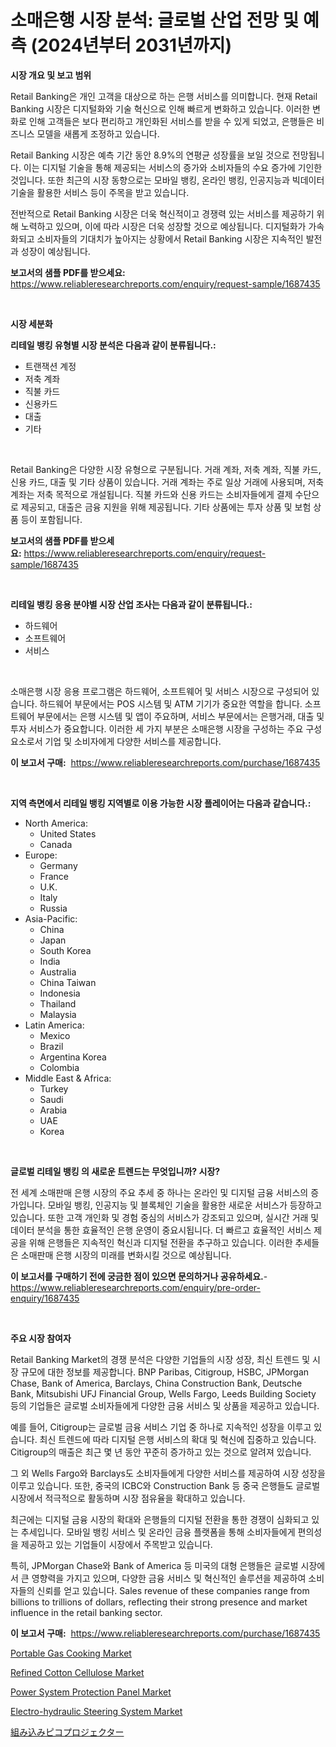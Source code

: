 <p><h1>소매은행 시장 분석: 글로벌 산업 전망 및 예측 (2024년부터 2031년까지)</h1></p><p><strong>시장 개요 및 보고 범위</strong></p>
<p><p>Retail Banking은 개인 고객을 대상으로 하는 은행 서비스를 의미합니다. 현재 Retail Banking 시장은 디지털화와 기술 혁신으로 인해 빠르게 변화하고 있습니다. 이러한 변화로 인해 고객들은 보다 편리하고 개인화된 서비스를 받을 수 있게 되었고, 은행들은 비즈니스 모델을 새롭게 조정하고 있습니다.</p><p>Retail Banking 시장은 예측 기간 동안 8.9%의 연평균 성장률을 보일 것으로 전망됩니다. 이는 디지털 기술을 통해 제공되는 서비스의 증가와 소비자들의 수요 증가에 기인한 것입니다. 또한 최근의 시장 동향으로는 모바일 뱅킹, 온라인 뱅킹, 인공지능과 빅데이터 기술을 활용한 서비스 등이 주목을 받고 있습니다.</p><p>전반적으로 Retail Banking 시장은 더욱 혁신적이고 경쟁력 있는 서비스를 제공하기 위해 노력하고 있으며, 이에 따라 시장은 더욱 성장할 것으로 예상됩니다. 디지털화가 가속화되고 소비자들의 기대치가 높아지는 상황에서 Retail Banking 시장은 지속적인 발전과 성장이 예상됩니다.</p></p>
<p><strong>보고서의 샘플 PDF를 받으세요:</strong> <a href="https://www.reliableresearchreports.com/enquiry/request-sample/1687435">https://www.reliableresearchreports.com/enquiry/request-sample/1687435</a></p>
<p>&nbsp;</p>
<p><strong>시장 세분화</strong></p>
<p><strong>리테일 뱅킹 유형별 시장 분석은 다음과 같이 분류됩니다.:</strong></p>
<p><ul><li>트랜잭션 계정</li><li>저축 계좌</li><li>직불 카드</li><li>신용카드</li><li>대출</li><li>기타</li></ul></p>
<p>&nbsp;</p>
<p><p>Retail Banking은 다양한 시장 유형으로 구분됩니다. 거래 계좌, 저축 계좌, 직불 카드, 신용 카드, 대출 및 기타 상품이 있습니다. 거래 계좌는 주로 일상 거래에 사용되며, 저축 계좌는 저축 목적으로 개설됩니다. 직불 카드와 신용 카드는 소비자들에게 결제 수단으로 제공되고, 대출은 금융 지원을 위해 제공됩니다. 기타 상품에는 투자 상품 및 보험 상품 등이 포함됩니다.</p></p>
<p><strong>보고서의 샘플 PDF를 받으세요:</strong>&nbsp;<a href="https://www.reliableresearchreports.com/enquiry/request-sample/1687435">https://www.reliableresearchreports.com/enquiry/request-sample/1687435</a></p>
<p>&nbsp;</p>
<p><strong> 리테일 뱅킹 응용 분야별 시장 산업 조사는 다음과 같이 분류됩니다.:</strong></p>
<p><ul><li>하드웨어</li><li>소프트웨어</li><li>서비스</li></ul></p>
<p>&nbsp;</p>
<p><p>소매은행 시장 응용 프로그램은 하드웨어, 소프트웨어 및 서비스 시장으로 구성되어 있습니다. 하드웨어 부문에서는 POS 시스템 및 ATM 기기가 중요한 역할을 합니다. 소프트웨어 부문에서는 은행 시스템 및 앱이 주요하며, 서비스 부문에서는 은행거래, 대출 및 투자 서비스가 중요합니다. 이러한 세 가지 부분은 소매은행 시장을 구성하는 주요 구성 요소로서 기업 및 소비자에게 다양한 서비스를 제공합니다.</p></p>
<p><strong>이 보고서 구매:</strong>&nbsp; <a href="https://www.reliableresearchreports.com/purchase/1687435">https://www.reliableresearchreports.com/purchase/1687435</a></p>
<p>&nbsp;</p>
<p><strong>지역 측면에서 리테일 뱅킹 지역별로 이용 가능한 시장 플레이어는 다음과 같습니다.:</strong></p>
<p><ul>
    <li>
        North America:
        <ul>
            <li>United States</li>
            <li>Canada</li>
        </ul>
    </li>
    <li>
        Europe:
        <ul>
            <li>Germany</li>
            <li>France</li>
            <li>U.K.</li>
            <li>Italy</li>
            <li>Russia</li>
        </ul>
    </li>
    <li>
        Asia-Pacific:
        <ul>
            <li>China</li>
            <li>Japan</li>
            <li>South Korea</li>
            <li>India</li>
            <li>Australia</li>
            <li>China Taiwan</li>
            <li>Indonesia</li>
            <li>Thailand</li>
            <li>Malaysia</li>
        </ul>
    </li>
    <li>
        Latin America:
        <ul>
            <li>Mexico</li>
            <li>Brazil</li>
            <li>Argentina Korea</li>
            <li>Colombia</li>
        </ul>
    </li>
    <li>
        Middle East & Africa:
        <ul>
            <li>Turkey</li>
            <li>Saudi</li>
            <li>Arabia</li>
            <li>UAE</li>
            <li>Korea</li>
        </ul>
    </li>
    </ul></p>
<p>&nbsp;</p>
<p><strong>글로벌 리테일 뱅킹 의 새로운 트렌드는 무엇입니까? 시장?</strong></p>
<p><p>전 세계 소매판매 은행 시장의 주요 추세 중 하나는 온라인 및 디지털 금융 서비스의 증가입니다. 모바일 뱅킹, 인공지능 및 블록체인 기술을 활용한 새로운 서비스가 등장하고 있습니다. 또한 고객 개인화 및 경험 중심의 서비스가 강조되고 있으며, 실시간 거래 및 데이터 분석을 통한 효율적인 은행 운영이 중요시됩니다. 더 빠르고 효율적인 서비스 제공을 위해 은행들은 지속적인 혁신과 디지털 전환을 추구하고 있습니다. 이러한 추세들은 소매판매 은행 시장의 미래를 변화시킬 것으로 예상됩니다.</p></p>
<p><strong>이 보고서를 구매하기 전에 궁금한 점이 있으면 문의하거나 공유하세요.</strong>- <a href="https://www.reliableresearchreports.com/enquiry/pre-order-enquiry/1687435">https://www.reliableresearchreports.com/enquiry/pre-order-enquiry/1687435</a></p>
<p>&nbsp;</p>
<p><strong>주요 시장 참여자</strong></p>
<p><p>Retail Banking Market의 경쟁 분석은 다양한 기업들의 시장 성장, 최신 트렌드 및 시장 규모에 대한 정보를 제공합니다. BNP Paribas, Citigroup, HSBC, JPMorgan Chase, Bank of America, Barclays, China Construction Bank, Deutsche Bank, Mitsubishi UFJ Financial Group, Wells Fargo, Leeds Building Society 등의 기업들은 글로벌 소비자들에게 다양한 금융 서비스 및 상품을 제공하고 있습니다.</p><p>예를 들어, Citigroup는 글로벌 금융 서비스 기업 중 하나로 지속적인 성장을 이루고 있습니다. 최신 트렌드에 따라 디지털 은행 서비스의 확대 및 혁신에 집중하고 있습니다. Citigroup의 매출은 최근 몇 년 동안 꾸준히 증가하고 있는 것으로 알려져 있습니다.</p><p>그 외 Wells Fargo와 Barclays도 소비자들에게 다양한 서비스를 제공하여 시장 성장을 이루고 있습니다. 또한, 중국의 ICBC와 Construction Bank 등 중국 은행들도 글로벌 시장에서 적극적으로 활동하며 시장 점유율을 확대하고 있습니다.</p><p>최근에는 디지털 금융 시장의 확대와 은행들의 디지털 전환을 통한 경쟁이 심화되고 있는 추세입니다. 모바일 뱅킹 서비스 및 온라인 금융 플랫폼을 통해 소비자들에게 편의성을 제공하고 있는 기업들이 시장에서 주목받고 있습니다.</p><p>특히, JPMorgan Chase와 Bank of America 등 미국의 대형 은행들은 글로벌 시장에서 큰 영향력을 가지고 있으며, 다양한 금융 서비스 및 혁신적인 솔루션을 제공하여 소비자들의 신뢰를 얻고 있습니다. Sales revenue of these companies range from billions to trillions of dollars, reflecting their strong presence and market influence in the retail banking sector.</p></p>
<p><strong>이 보고서 구매:</strong>&nbsp;&nbsp;<a href="https://www.reliableresearchreports.com/purchase/1687435">https://www.reliableresearchreports.com/purchase/1687435</a></p>
<p><p><a href="https://view.publitas.com/reportprime-1/portable-gas-cooking-market-analysis-examines-its-scope-on-growth-opportunities-and-forecasted-trends-spanning-from-2024-to-2031/">Portable Gas Cooking Market</a></p><p><a href="https://valiant-lunge-8fe.notion.site/Refined-Cotton-Cellulose-Market-Size-Reflecting-a-Forecast-Till-2031-Market-By-Type-By-Application-135cd8fe1c094efdb40e2f2097dc0398">Refined Cotton Cellulose Market</a></p><p><a href="https://issuu.com/reportprime-2/docs/power-system-protection-panel-market-size-2030.ppt">Power System Protection Panel Market</a></p><p><a href="https://github.com/FassouRP/Market-Research-Report-List-3/blob/main/electro-hydraulic-steering-system-market.md">Electro-hydraulic Steering System Market</a></p><p><a href="https://github.com/nxboeu02965442/Market-Research-Report-List-1/blob/main/5809628186139.md">組み込みピコプロジェクター</a></p></p>
